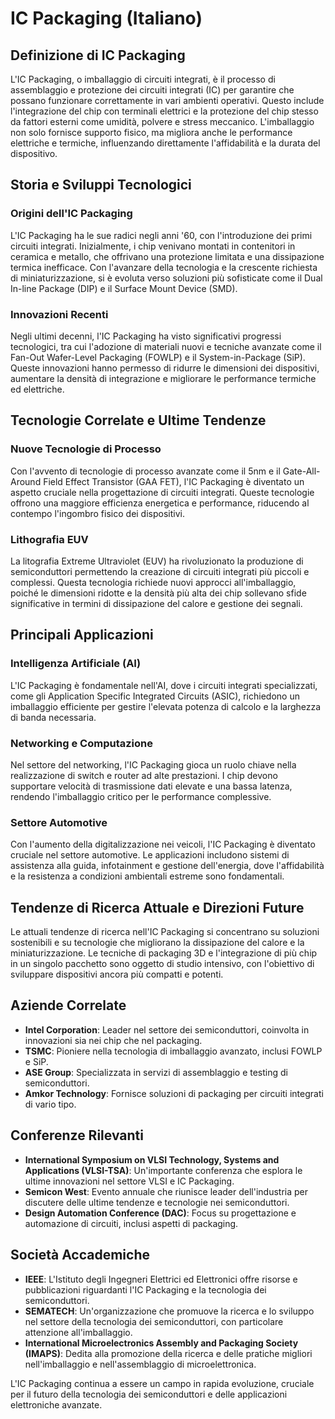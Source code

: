 # IC Packaging (Italiano)

## Definizione di IC Packaging

L'IC Packaging, o imballaggio di circuiti integrati, è il processo di assemblaggio e protezione dei circuiti integrati (IC) per garantire che possano funzionare correttamente in vari ambienti operativi. Questo include l'integrazione del chip con terminali elettrici e la protezione del chip stesso da fattori esterni come umidità, polvere e stress meccanico. L'imballaggio non solo fornisce supporto fisico, ma migliora anche le performance elettriche e termiche, influenzando direttamente l'affidabilità e la durata del dispositivo.

## Storia e Sviluppi Tecnologici

### Origini dell'IC Packaging

L'IC Packaging ha le sue radici negli anni '60, con l'introduzione dei primi circuiti integrati. Inizialmente, i chip venivano montati in contenitori in ceramica e metallo, che offrivano una protezione limitata e una dissipazione termica inefficace. Con l'avanzare della tecnologia e la crescente richiesta di miniaturizzazione, si è evoluta verso soluzioni più sofisticate come il Dual In-line Package (DIP) e il Surface Mount Device (SMD).

### Innovazioni Recenti

Negli ultimi decenni, l'IC Packaging ha visto significativi progressi tecnologici, tra cui l'adozione di materiali nuovi e tecniche avanzate come il Fan-Out Wafer-Level Packaging (FOWLP) e il System-in-Package (SiP). Queste innovazioni hanno permesso di ridurre le dimensioni dei dispositivi, aumentare la densità di integrazione e migliorare le performance termiche ed elettriche.

## Tecnologie Correlate e Ultime Tendenze

### Nuove Tecnologie di Processo

Con l'avvento di tecnologie di processo avanzate come il 5nm e il Gate-All-Around Field Effect Transistor (GAA FET), l'IC Packaging è diventato un aspetto cruciale nella progettazione di circuiti integrati. Queste tecnologie offrono una maggiore efficienza energetica e performance, riducendo al contempo l'ingombro fisico dei dispositivi.

### Lithografia EUV

La litografia Extreme Ultraviolet (EUV) ha rivoluzionato la produzione di semiconduttori permettendo la creazione di circuiti integrati più piccoli e complessi. Questa tecnologia richiede nuovi approcci all'imballaggio, poiché le dimensioni ridotte e la densità più alta dei chip sollevano sfide significative in termini di dissipazione del calore e gestione dei segnali.

## Principali Applicazioni

### Intelligenza Artificiale (AI)

L'IC Packaging è fondamentale nell'AI, dove i circuiti integrati specializzati, come gli Application Specific Integrated Circuits (ASIC), richiedono un imballaggio efficiente per gestire l'elevata potenza di calcolo e la larghezza di banda necessaria.

### Networking e Computazione

Nel settore del networking, l'IC Packaging gioca un ruolo chiave nella realizzazione di switch e router ad alte prestazioni. I chip devono supportare velocità di trasmissione dati elevate e una bassa latenza, rendendo l'imballaggio critico per le performance complessive.

### Settore Automotive

Con l'aumento della digitalizzazione nei veicoli, l'IC Packaging è diventato cruciale nel settore automotive. Le applicazioni includono sistemi di assistenza alla guida, infotainment e gestione dell'energia, dove l'affidabilità e la resistenza a condizioni ambientali estreme sono fondamentali.

## Tendenze di Ricerca Attuale e Direzioni Future

Le attuali tendenze di ricerca nell'IC Packaging si concentrano su soluzioni sostenibili e su tecnologie che migliorano la dissipazione del calore e la miniaturizzazione. Le tecniche di packaging 3D e l'integrazione di più chip in un singolo pacchetto sono oggetto di studio intensivo, con l'obiettivo di sviluppare dispositivi ancora più compatti e potenti.

## Aziende Correlate

- **Intel Corporation**: Leader nel settore dei semiconduttori, coinvolta in innovazioni sia nei chip che nel packaging.
- **TSMC**: Pioniere nella tecnologia di imballaggio avanzato, inclusi FOWLP e SiP.
- **ASE Group**: Specializzata in servizi di assemblaggio e testing di semiconduttori.
- **Amkor Technology**: Fornisce soluzioni di packaging per circuiti integrati di vario tipo.

## Conferenze Rilevanti

- **International Symposium on VLSI Technology, Systems and Applications (VLSI-TSA)**: Un'importante conferenza che esplora le ultime innovazioni nel settore VLSI e IC Packaging.
- **Semicon West**: Evento annuale che riunisce leader dell'industria per discutere delle ultime tendenze e tecnologie nei semiconduttori.
- **Design Automation Conference (DAC)**: Focus su progettazione e automazione di circuiti, inclusi aspetti di packaging.

## Società Accademiche

- **IEEE**: L'Istituto degli Ingegneri Elettrici ed Elettronici offre risorse e pubblicazioni riguardanti l'IC Packaging e la tecnologia dei semiconduttori.
- **SEMATECH**: Un'organizzazione che promuove la ricerca e lo sviluppo nel settore della tecnologia dei semiconduttori, con particolare attenzione all'imballaggio.
- **International Microelectronics Assembly and Packaging Society (IMAPS)**: Dedita alla promozione della ricerca e delle pratiche migliori nell'imballaggio e nell'assemblaggio di microelettronica.

L'IC Packaging continua a essere un campo in rapida evoluzione, cruciale per il futuro della tecnologia dei semiconduttori e delle applicazioni elettroniche avanzate.